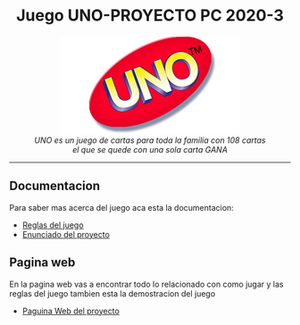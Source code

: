 <h1 align="center">Juego UNO-PROYECTO PC 2020-3</h1>

<p align="center">
  <img src="assets/logo/logouno.png" alt="UNO-logo" width="320px" height="176px"/>
  <br>
  <i>UNO es un juego de cartas para toda la familia con 108 cartas
    <br> el que se quede con una sola carta GANA</i>
  <br>
</p>

<hr>

## Documentacion

Para saber mas acerca del juego aca esta la documentacion:

- [Reglas del juego][reglas]
- [Enunciado del proyecto][enunciado]


## Pagina web

En la pagina web vas a encontrar todo lo relacionado con como jugar y las reglas del juego tambien esta la demostracion del juego

- [Paguina Web del proyecto][pag]

[contributing]: CONTRIBUTING.md
[reglas]: assets/documentacion/reglas.pdf
[documentation]: https://angular.io/docs
[enunciado]: assets/documentacion/enunciado.pdf
[pag]:https://jpsanchezg.github.io/Juego-de-cartas-UNO/MANUAL/index.html

